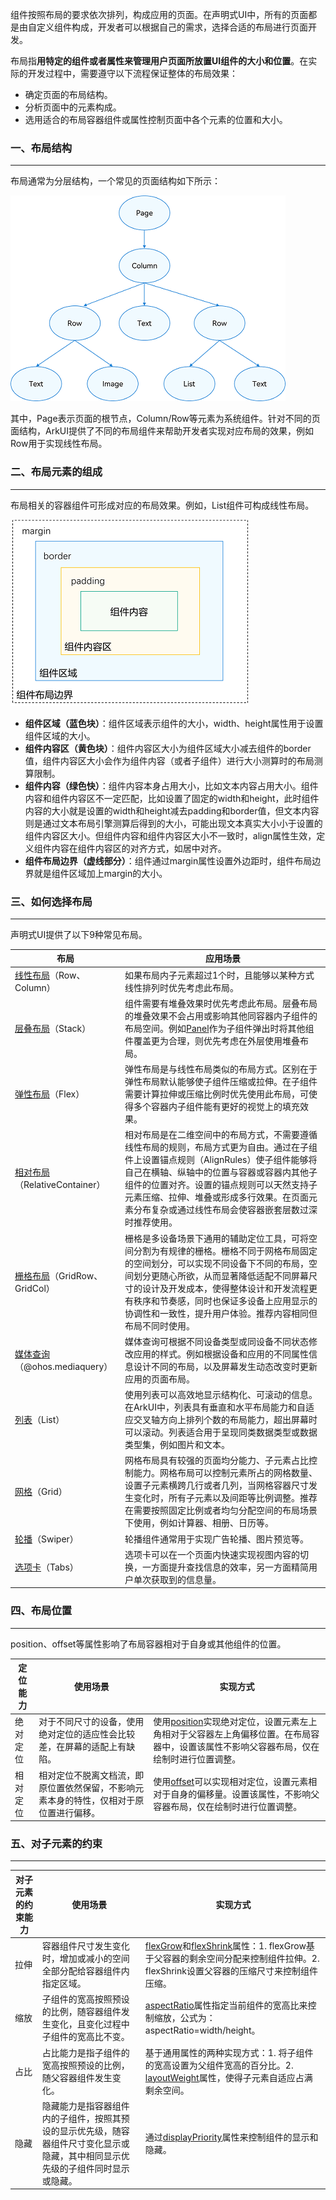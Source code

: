 组件按照布局的要求依次排列，构成应用的页面。在声明式UI中，所有的页面都是由自定义组件构成，开发者可以根据自己的需求，选择合适的布局进行页面开发。

布局指**用特定的组件或者属性来管理用户页面所放置UI组件的大小和位置**。在实际的开发过程中，需要遵守以下流程保证整体的布局效果：

- 确定页面的布局结构。
- 分析页面中的元素构成。
- 选用适合的布局容器组件或属性控制页面中各个元素的位置和大小。

### 一、布局结构

---

布局通常为分层结构，一个常见的页面结构如下所示：

![img](img/1.png)

其中，Page表示页面的根节点，Column/Row等元素为系统组件。针对不同的页面结构，ArkUI提供了不同的布局组件来帮助开发者实现对应布局的效果，例如Row用于实现线性布局。



### 二、布局元素的组成

---

布局相关的容器组件可形成对应的布局效果。例如，List组件可构成线性布局。

![img](img/2.png)

- **组件区域（蓝色块）**：组件区域表示组件的大小，width、height属性用于设置组件区域的大小。
- **组件内容区（黄色块）**：组件内容区大小为组件区域大小减去组件的border值，组件内容区大小会作为组件内容（或者子组件）进行大小测算时的布局测算限制。
- **组件内容（绿色快）**：组件内容本身占用大小，比如文本内容占用大小。组件内容和组件内容区不一定匹配，比如设置了固定的width和height，此时组件内容的大小就是设置的width和height减去padding和border值，但文本内容则是通过文本布局引擎测算后得到的大小，可能出现文本真实大小小于设置的组件内容区大小。但组件内容和组件内容区大小不一致时，align属性生效，定义组件内容在组件内容区的对齐方式，如居中对齐。
- **组件布局边界（虚线部分）**：组件通过margin属性设置外边距时，组件布局边界就是组件区域加上margin的大小。



### 三、如何选择布局

---

声明式UI提供了以下9种常见布局。

| 布局                                                         | 应用场景                                                     |
| ------------------------------------------------------------ | ------------------------------------------------------------ |
| [线性布局](https://developer.huawei.com/consumer/cn/doc/harmonyos-guides-V5/arkts-layout-development-linear-V5)（Row、Column） | 如果布局内子元素超过1个时，且能够以某种方式线性排列时优先考虑此布局。 |
| [层叠布局](https://developer.huawei.com/consumer/cn/doc/harmonyos-guides-V5/arkts-layout-development-stack-layout-V5)（Stack） | 组件需要有堆叠效果时优先考虑此布局。层叠布局的堆叠效果不会占用或影响其他同容器内子组件的布局空间。例如[Panel](https://developer.huawei.com/consumer/cn/doc/harmonyos-references-V5/ts-container-panel-V5)作为子组件弹出时将其他组件覆盖更为合理，则优先考虑在外层使用堆叠布局。 |
| [弹性布局](https://developer.huawei.com/consumer/cn/doc/harmonyos-guides-V5/arkts-layout-development-flex-layout-V5)（Flex） | 弹性布局是与线性布局类似的布局方式。区别在于弹性布局默认能够使子组件压缩或拉伸。在子组件需要计算拉伸或压缩比例时优先使用此布局，可使得多个容器内子组件能有更好的视觉上的填充效果。 |
| [相对布局](https://developer.huawei.com/consumer/cn/doc/harmonyos-guides-V5/arkts-layout-development-relative-layout-V5)（RelativeContainer） | 相对布局是在二维空间中的布局方式，不需要遵循线性布局的规则，布局方式更为自由。通过在子组件上设置锚点规则（AlignRules）使子组件能够将自己在横轴、纵轴中的位置与容器或容器内其他子组件的位置对齐。设置的锚点规则可以天然支持子元素压缩、拉伸、堆叠或形成多行效果。在页面元素分布复杂或通过线性布局会使容器嵌套层数过深时推荐使用。 |
| [栅格布局](https://developer.huawei.com/consumer/cn/doc/harmonyos-guides-V5/arkts-layout-development-grid-layout-V5)（GridRow、GridCol） | 栅格是多设备场景下通用的辅助定位工具，可将空间分割为有规律的栅格。栅格不同于网格布局固定的空间划分，可以实现不同设备下不同的布局，空间划分更随心所欲，从而显著降低适配不同屏幕尺寸的设计及开发成本，使得整体设计和开发流程更有秩序和节奏感，同时也保证多设备上应用显示的协调性和一致性，提升用户体验。推荐内容相同但布局不同时使用。 |
| [媒体查询](https://developer.huawei.com/consumer/cn/doc/harmonyos-guides-V5/arkts-layout-development-media-query-V5)（@ohos.mediaquery） | 媒体查询可根据不同设备类型或同设备不同状态修改应用的样式。例如根据设备和应用的不同属性信息设计不同的布局，以及屏幕发生动态改变时更新应用的页面布局。 |
| [列表](https://developer.huawei.com/consumer/cn/doc/harmonyos-guides-V5/arkts-layout-development-create-list-V5)（List） | 使用列表可以高效地显示结构化、可滚动的信息。在ArkUI中，列表具有垂直和水平布局能力和自适应交叉轴方向上排列个数的布局能力，超出屏幕时可以滚动。列表适合用于呈现同类数据类型或数据类型集，例如图片和文本。 |
| [网格](https://developer.huawei.com/consumer/cn/doc/harmonyos-guides-V5/arkts-layout-development-create-grid-V5)（Grid） | 网格布局具有较强的页面均分能力、子元素占比控制能力。网格布局可以控制元素所占的网格数量、设置子元素横跨几行或者几列，当网格容器尺寸发生变化时，所有子元素以及间距等比例调整。推荐在需要按照固定比例或者均匀分配空间的布局场景下使用，例如计算器、相册、日历等。 |
| [轮播](https://developer.huawei.com/consumer/cn/doc/harmonyos-guides-V5/arkts-layout-development-create-looping-V5)（Swiper） | 轮播组件通常用于实现广告轮播、图片预览等。                   |
| [选项卡](https://developer.huawei.com/consumer/cn/doc/harmonyos-guides-V5/arkts-navigation-tabs-V5)（Tabs） | 选项卡可以在一个页面内快速实现视图内容的切换，一方面提升查找信息的效率，另一方面精简用户单次获取到的信息量。 |



### 四、布局位置

---

position、offset等属性影响了布局容器相对于自身或其他组件的位置。

| 定位能力 | 使用场景                                                     | 实现方式                                                     |
| -------- | ------------------------------------------------------------ | ------------------------------------------------------------ |
| 绝对定位 | 对于不同尺寸的设备，使用绝对定位的适应性会比较差，在屏幕的适配上有缺陷。 | 使用[position](https://developer.huawei.com/consumer/cn/doc/harmonyos-references-V5/ts-universal-attributes-location-V5#position)实现绝对定位，设置元素左上角相对于父容器左上角偏移位置。在布局容器中，设置该属性不影响父容器布局，仅在绘制时进行位置调整。 |
| 相对定位 | 相对定位不脱离文档流，即原位置依然保留，不影响元素本身的特性，仅相对于原位置进行偏移。 | 使用[offset](https://developer.huawei.com/consumer/cn/doc/harmonyos-references-V5/ts-universal-attributes-location-V5#offset)可以实现相对定位，设置元素相对于自身的偏移量。设置该属性，不影响父容器布局，仅在绘制时进行位置调整。 |



### 五、对子元素的约束

---

| 对子元素的约束能力 | 使用场景                                                     | 实现方式                                                     |
| ------------------ | ------------------------------------------------------------ | ------------------------------------------------------------ |
| 拉伸               | 容器组件尺寸发生变化时，增加或减小的空间全部分配给容器组件内指定区域。 | [flexGrow](https://developer.huawei.com/consumer/cn/doc/harmonyos-references-V5/ts-universal-attributes-flex-layout-V5#flexgrow)和[flexShrink](https://developer.huawei.com/consumer/cn/doc/harmonyos-references-V5/ts-universal-attributes-flex-layout-V5#flexshrink)属性：1. flexGrow基于父容器的剩余空间分配来控制组件拉伸。2. flexShrink设置父容器的压缩尺寸来控制组件压缩。 |
| 缩放               | 子组件的宽高按照预设的比例，随容器组件发生变化，且变化过程中子组件的宽高比不变。 | [aspectRatio](https://developer.huawei.com/consumer/cn/doc/harmonyos-references-V5/ts-universal-attributes-layout-constraints-V5#aspectratio)属性指定当前组件的宽高比来控制缩放，公式为：aspectRatio=width/height。 |
| 占比               | 占比能力是指子组件的宽高按照预设的比例，随父容器组件发生变化。 | 基于通用属性的两种实现方式：1. 将子组件的宽高设置为父组件宽高的百分比。2. [layoutWeight](https://developer.huawei.com/consumer/cn/doc/harmonyos-references-V5/ts-universal-attributes-size-V5#layoutweight)属性，使得子元素自适应占满剩余空间。 |
| 隐藏               | 隐藏能力是指容器组件内的子组件，按照其预设的显示优先级，随容器组件尺寸变化显示或隐藏，其中相同显示优先级的子组件同时显示或隐藏。 | 通过[displayPriority](https://developer.huawei.com/consumer/cn/doc/harmonyos-references-V5/ts-universal-attributes-layout-constraints-V5#displaypriority)属性来控制组件的显示和隐藏。 |